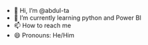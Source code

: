 - 👋 Hi, I’m @abdul-ta
- 🌱 I’m currently learning python and Power BI
- 📫 How to reach me <fill-social-media-link>
- 😄 Pronouns: He/Him


<!---
abdul-ta/abdul-ta is a ✨ special ✨ repository because its `README.md` (this file) appears on your GitHub profile.
You can click the Preview link to take a look at your changes.
--->
